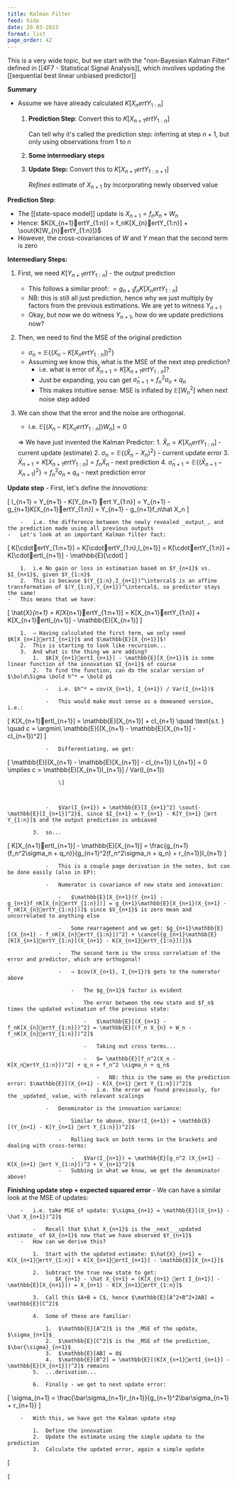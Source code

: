 ```yaml
---
title: Kalman Filter
feed: hide
date: 28-03-2023
format: list
page_order: 42
---
```



This is a very wide topic, but we start with the "non-Bayesian Kalman Filter" defined in [[4F7 - Statistical Signal Analysis]], which involves updating the [[sequential best linear unbiased predictor]]

**Summary**
-   Assume we have already calculated $K[X_nertY_{1:n}]$
    1.  **Prediction Step**: Convert this to $K[X_{n+1}ertY_{1:n}]$
        
        Can tell why it's called the prediction step: inferring at step $n+1$, but only using observations from $1$ to $n$
	
    2. **Some intermediary steps** 
        
    3.  **Update Step:** Convert this to $K[X_{n+1}ertY_{1:n+1}]$
        
        _Refines_ estimate of $X_{n+1}$ by incorporating newly observed value


**Prediction Step**:
-   The [[state-space model]] update is $X_{n+1} = f_nX_n+W_n$
-   Hence: $K[X_{n+1}ertY_{1:n}] = f_nK[X_{n}ertY_{1:n}] + \sout{K[W_{n}ertY_{1:n}]}$
-   However, the cross-covariances of $W$ and $Y$ mean that the second term is zero


**Intermediary Steps:**
1.  First, we need $K[Y_{n+1}ertY_{1:n}]$ - the _output_ prediction
    -   This follows a similar proof: $= g_{n+1} f_n K[X_{n}ertY_{1:n}]$
    -   NB: this is still all just prediction, hence why we just multiply by factors from the previous estimations. We are yet to witness $Y_{n+1}$
    -   Okay, but now we do witness $Y_{n+1}$, how do we update predictions now?
        
2.  Then, we need to find the MSE of the original prediction
    -   $\sigma_n = \mathbb{E}\{ (X_n - K[X_nertY_{1:n}])^2 \}$
    -   Assuming we know this, what is the MSE of the next step prediction?
        -   i.e. what is error of $\bar X_{n+1} = K[X_{n+1}ertY_{1:n}]$?
        -   Just be expanding, you can get $\bar \sigma_{n+1} = f_n^2\sigma_n + q_n$
        -   This makes intuitive sense: MSE is inflated by $\mathbb{E}[W_n^2]$ when next noise step added

3.  We can show that the error and the noise are orthogonal.
    -   i.e. $\mathbb{E}[(X_n-K[X_nertY_{1:n}])W_n] = 0$

	⇒ We have just invented the Kalman Predictor:
		1.  $\hat X_n = K[X_nertY_{1:n}]$ - current update (estimate)
		2.  $\sigma_n = \mathbb{E}\{(\hat X_n - X_n)^2\}$ - current update error
		3.  $\bar{X}_{n+1} = K[{X}_{n+1}ertY_{1:n}] = f_n\hat X_n$ - next prediction
		4.  $\bar\sigma_{n+1} = \mathbb{E}\{(\bar X_{n+1} - X_{n+1})^2\} = f_n^2\sigma_n + q_n$ - next prediction error


**Update step**
    -   First, let's define the _Innovations:_
        

\[ I_{n+1} = Y_{n+1} - K[Y_{n+1} ert Y_{1:n}] = Y_{n+1} - g_{n+1}K[X_{n+1}ertY_{1:n}] = Y_{n+1} - g_{n+1}f_n\hat X_n \]


        -   i.e. the difference between the newly revealed _output_, and the prediction made using all previous outputs
    -   Let's look at an important Kalman filter fact:
        
        

\[ K[\cdotertY_{1:n+1}] = K[\cdotertY_{1:n},I_{n+1}] = K[\cdotertY_{1:n}] + K[\cdotertI_{n+1}] - \mathbb{E}[\cdot] \]


        1.  i.e No gain or loss in estimation based on $Y_{n+1}$ vs. $I_{n+1}$, given $Y_{1:n}$
        2.  This is because $(Y_{1:n},I_{n+1})^\intercal$ is an affine transformation of $(Y_{1:n},Y_{n+1})^\intercal$, so predictor stays the same!
    -   This means that we have:
  

\[ \hat{X}_{n+1} = K[X_{n+1}ertY_{1:n+1}] = K[X_{n+1}ertY_{1:n}] + K[X_{n+1}ertI_{n+1}] - \mathbb{E}[X_{n+1}] \]


        1.  ⇒ Having calculated the first term, we only need $K[X_{n+1}ertI_{n+1}]$ and $\mathbb{E}[X_{n+1}]$!
        2.  This is starting to look like recursion...
        3.  And what is the thing we are adding?
            1.  $K[X_{n+1}ertI_{n+1}] - \mathbb{E}[X_{n+1}]$ is some linear function of the innovation $I_{n+1}$ of course
            2.  To find the function, can do the scalar version of $\bold\Sigma \bold h^* = \bold p$
                
                -   i.e. $h^* = cov(X_{n+1}, I_{n+1}) / Var(I_{n+1})$
                    
                -   This would make most sense as a demeaned version, i.e.:
                    
                    

\[ K[X_{n+1}ertI_{n+1}] = \mathbb{E}[X_{n+1}] + cI_{n+1} \quad \text{s.t. } \quad c = \argmin\ \mathbb{E}[(X_{n+1} - \mathbb{E}[X_{n+1}] - cI_{n+1})^2] \]


                    
                -   Differentiating, we get:
                    
                    

\[ \mathbb{E}[(X_{n+1} - \mathbb{E}[X_{n+1}] - cI_{n+1}) I_{n+1}] = 0 \implies c = \mathbb{E}[X_{n+1}I_{n+1}] / Var(I_{n+1})
                    
                    \]


                    
                -   $Var(I_{n+1}) = \mathbb{E}[I_{n+1}^2] \sout{- \mathbb{E}[I_{n+1}]^2}$, since $I_{n+1} = Y_{n+1} - K[Y_{n+1} ert Y_{1:n}]$ and the output prediction is unbiased
                    
            3.  so...
                
                

\[ K[X_{n+1}ertI_{n+1}] - \mathbb{E}[X_{n+1}] = \frac{g_{n+1}(f_n^2\sigma_n + q_n)}{g_{n+1}^2(f_n^2\sigma_n + q_n) + r_{n+1}}I_{n+1} \]


                
                -   This is a couple page derivation in the notes, but can be done easily (also in EP):
                    
                -   Numerator is covariance of new state and innovation:
                    
                    -   $\mathbb{E}[X_{n+1}(Y_{n+1} - g_{n+1}f_nK[X_{n}ertY_{1:n}])] = g_{n+1}\mathbb{E}[X_{n+1}(X_{n+1} - f_nK[X_{n}ertY_{1:n}])]$ since $V_{n+1}$ is zero mean and uncorrelated to anything else
                        
                    -   Some rearragement and we get: $g_{n+1}\mathbb{E}[(X_{n+1} - f_nK[X_{n}ertY_{1:n}])^2] + \cancel{g_{n+1}\mathbb{E}[K[X_{n+1}ertY_{1:n}](X_{n+1} - K[X_{n+1}ertY_{1:n}])]}$
                        
                    -   The second term is the cross correlation of the error and predictor, which are orthogonal!
                        
                    -   ⇒ $cov(X_{n+1}, I_{n+1})$ gets to the numerator above
                        
                        -   The $g_{n+1}$ factor is evident
                            
                        -   The error between the new state and $f_n$ times the updated estimation of the previous state:
                            
                            -   $\mathbb{E}[(X_{n+1} - f_nK[X_{n}ertY_{1:n}])^2] = \mathbb{E}[(f_n X_{n} + W_n - f_nK[X_{n}ertY_{1:n}])^2]$
                                
                            -   Taking out cross terms...
                                
                            -   $= \mathbb{E}[f_n^2(X_n - K[X_nertY_{1:n}])^2] + q_n = f_n^2 \sigma_n + q_n$
                                
                                -   NB: this is the same as the prediction error: $\mathbb{E}[(X_{n+1} - K[X_{n+1} ert Y_{1:n}])^2]$
                            -   i.e. the error we found previously, for the _updated_ value, with relevant scalings
                                
                -   Denominator is the innovation variance:
                    
                    -   Similar to above, $Var(I_{n+1}) = \mathbb{E}[(Y_{n+1} - K[Y_{n+1} ert Y_{1:n}])^2]$
                        
                    -   Rolling back on both terms in the brackets and dealing with cross-terms:
                        
                        -   $Var(I_{n+1}) = \mathbb{E}[g_n^2 (X_{n+1} - K[X_{n+1} ert Y_{1:n}])^2 + V_{n+1}^2]$
                    -   Subbing in what we know, we get the denominator above!


**Finishing update step + expected squared error**
    -   We can have a similar look at the MSE of updates:
        
        -   i.e. take MSE of update: $\sigma_{n+1} = \mathbb{E}[(X_{n+1} - \hat X_{n+1})^2]$
            
            -   Recall that $\hat X_{n+1}$ is the _next_ _updated estimate_ of $X_{n+1}$ now that we have observed $Y_{n+1}$
        -   How can we derive this?
            
            1.  Start with the updated estimate: $\hat{X}_{n+1} = K[X_{n+1}ertY_{1:n}] + K[X_{n+1}ertI_{n+1}] - \mathbb{E}[X_{n+1}]$
                
            2.  Subtract the true new state to get:
	               $X_{n+1} - \hat X_{n+1} = (K[X_{n+1} ert I_{n+1}] - \mathbb{E}[X_{n+1}]) = X_{n+1} - K[X_{n+1}ertY_{1:n}]$
	               
            3.  Call this $A+B = C$, hence $\mathbb{E}[A^2+B^2+2AB] = \mathbb{E}[C^2]$
                
            4.  Some of these are familiar:
                
                1.  $\mathbb{E}[A^2]$ is the _MSE of the update, $\sigma_{n+1}$_
                2.  $\mathbb{E}[C^2]$ is the _MSE of the prediction, $\bar{\sigma}_{n+1}$_
                3.  $\mathbb{E}[AB] = 0$
                4.  $\mathbb{E}[B^2] = \mathbb{E}[(K[X_{n+1}ertI_{n+1}] - \mathbb{E}[X_{n+1}])^2]$ remains
            5.  ...derivation...
                
            6.  Finally - we get to next update error:
                
                

\[ \sigma_{n+1} = \frac{\bar\sigma_{n+1}r_{n+1}}{g_{n+1}^2\bar\sigma_{n+1} + r_{n+1}} \]


                
        -   With this, we have got the Kalman update step
            
            1.  Define the innovation
            2.  Update the estimate using the simple update to the prediction
            3.  Calculate the updated error, again a simple update

\[

\(